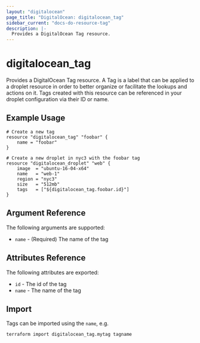```yaml
---
layout: "digitalocean"
page_title: "DigitalOcean: digitalocean_tag"
sidebar_current: "docs-do-resource-tag"
description: |-
  Provides a DigitalOcean Tag resource.
---
```


# digitalocean\_tag

Provides a DigitalOcean Tag resource. A Tag is a label that can be applied to a
droplet resource in order to better organize or facilitate the lookups and
actions on it. Tags created with this resource can be referenced in your droplet
configuration via their ID or name.

## Example Usage

```
# Create a new tag
resource "digitalocean_tag" "foobar" {
    name = "foobar"
}

# Create a new droplet in nyc3 with the foobar tag
resource "digitalocean_droplet" "web" {
    image  = "ubuntu-16-04-x64"
    name   = "web-1"
    region = "nyc3"
    size   = "512mb"
    tags   = ["${digitalocean_tag.foobar.id}"]
}
```

## Argument Reference

The following arguments are supported:

* `name` - (Required) The name of the tag

## Attributes Reference

The following attributes are exported:

* `id` - The id of the tag
* `name` - The name of the tag


## Import

Tags can be imported using the `name`, e.g. 

```
terraform import digitalocean_tag.mytag tagname
```
